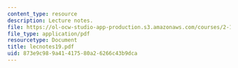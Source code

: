 ```yaml
---
content_type: resource
description: Lecture notes.
file: https://ol-ocw-studio-app-production.s3.amazonaws.com/courses/2-158j-computational-geometry-spring-2003/873e9c989a41417580a26266c43b9dca_lecnotes19.pdf
file_type: application/pdf
resourcetype: Document
title: lecnotes19.pdf
uid: 873e9c98-9a41-4175-80a2-6266c43b9dca
---
```

